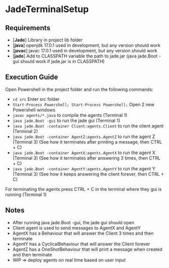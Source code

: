 # JadeTerminalSetup

## Requirements

- [**Jade**]  Library in project lib folder
- [**java**]  openjdk 17.0.1 used in development, but any version should work
- [**javac**] javac 17.0.1 used in development, but any version should work
- [**jade**]  Add to CLASSPATH variable the path to jade.jar (java jade.Boot -gui should work if jade.jar is in CLASSPATH)

## Execution Guide
 
Open Powershell in the project folder and run the following commands:
- `cd src` Enter src folder
- `Start-Process Powershell; Start-Process Powershell;` Open 2 new Powershell windows
- `javac agents/*.java` to compile the agents (Terminal 1)
- `java jade.Boot -gui` to run the jade gui (Terminal 1)
- `java jade.Boot -container Client:agents.Client` to run the client agent (Terminal 2)
- `java jade.Boot -container AgentZ:agents.AgentZ` to run the agent Z (Terminal 3) (See how it terminates after printing a message, then CTRL + C)
- `java jade.Boot -container AgentX:agents.AgentX` to run the agent X (Terminal 3) (See how it terminates after answering 3 times, then CTRL + C)
- `java jade.Boot -container AgentY:agents.AgentY` to run the agent Y (Terminal 3) (See how it keeps answering the client forever, then CTRL + C)

For terminating the agents press CTRL + C in the terminal where they gui is running (Terminal 1)

## Notes

- After running java jade.Boot -gui, the jade gui should open
- Client agent is used to send messages to AgentX and AgentY
- AgentX has a Behaviour that will answer the Client 3 times and then terminate
- AgentY has a CyclicalBehaviour that will answer the Client forever
- AgentZ has a OneShotBehaviour that will print a message when created and then terminate
- WIP => deploy agents on real time based on user input
